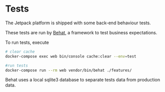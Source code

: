 # Tests

The Jetpack platform is shipped with some back-end behaviour tests.

These tests are run by [Behat](http://behat.org), a framework to test business expectations.

To run tests, execute 

```bash
# clear cache
docker-compose exec web bin/console cache:clear --env=test

#run tests
docker-compose run --rm web vendor/bin/behat ./features/
```

Behat uses a local sqlite3 database to separate tests data from production data.